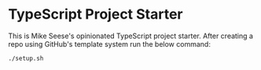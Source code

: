 # TypeScript Project Starter

This is Mike Seese's opinionated TypeScript project starter. After creating a repo using GitHub's template system run the below command:

``` bash
./setup.sh
```
